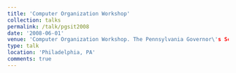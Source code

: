 ```yaml
---
title: 'Computer Organization Workshop'
collection: talks
permalink: /talk/pgsit2008
date: '2008-06-01'
venue: 'Computer Organization Workshop. The Pennsylvania Governor\'s Schools of Excellence: Information, Society and Technology.'
type: talk
location: 'Philadelphia, PA'
comments: true
---
```


